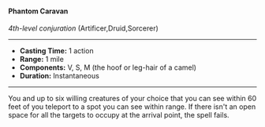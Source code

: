 #### Phantom Caravan
*4th-level conjuration* (Artificer,Druid,Sorcerer)
___
- **Casting Time:** 1 action
- **Range:** 1 mile
- **Components:** V, S, M (the hoof or leg-hair of a camel)
- **Duration:** Instantaneous
---
You and up to six willing creatures of your choice
that you can see within 60 feet of you teleport to a
spot you can see within range. If there isn't an open
space for all the targets to occupy at the arrival
point, the spell fails.

